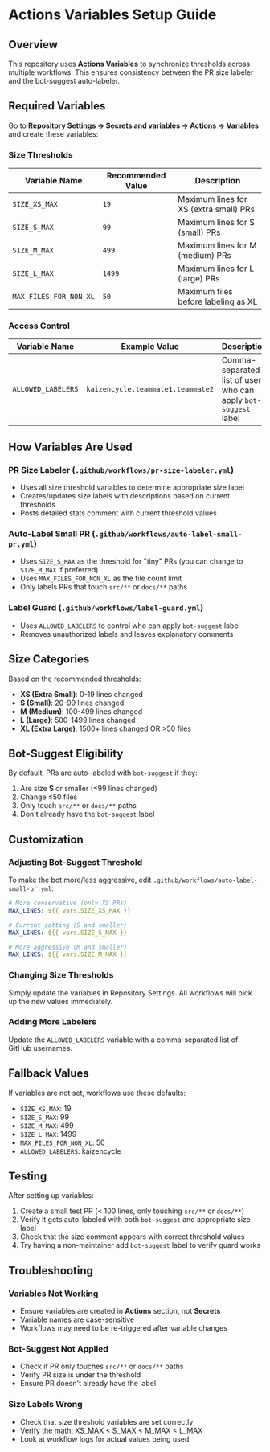 # Actions Variables Setup Guide

## Overview

This repository uses **Actions Variables** to synchronize thresholds across multiple workflows. This ensures consistency between the PR size labeler and the bot-suggest auto-labeler.

## Required Variables

Go to **Repository Settings → Secrets and variables → Actions → Variables** and create these variables:

### Size Thresholds

| Variable Name | Recommended Value | Description |
|---------------|-------------------|-------------|
| `SIZE_XS_MAX` | `19` | Maximum lines for XS (extra small) PRs |
| `SIZE_S_MAX` | `99` | Maximum lines for S (small) PRs |
| `SIZE_M_MAX` | `499` | Maximum lines for M (medium) PRs |
| `SIZE_L_MAX` | `1499` | Maximum lines for L (large) PRs |
| `MAX_FILES_FOR_NON_XL` | `50` | Maximum files before labeling as XL |

### Access Control

| Variable Name | Example Value | Description |
|---------------|---------------|-------------|
| `ALLOWED_LABELERS` | `kaizencycle,teammate1,teammate2` | Comma-separated list of users who can apply `bot-suggest` label |

## How Variables Are Used

### PR Size Labeler (`.github/workflows/pr-size-labeler.yml`)
- Uses all size threshold variables to determine appropriate size label
- Creates/updates size labels with descriptions based on current thresholds
- Posts detailed stats comment with current threshold values

### Auto-Label Small PR (`.github/workflows/auto-label-small-pr.yml`)
- Uses `SIZE_S_MAX` as the threshold for "tiny" PRs (you can change to `SIZE_M_MAX` if preferred)
- Uses `MAX_FILES_FOR_NON_XL` as the file count limit
- Only labels PRs that touch `src/**` or `docs/**` paths

### Label Guard (`.github/workflows/label-guard.yml`)
- Uses `ALLOWED_LABELERS` to control who can apply `bot-suggest` label
- Removes unauthorized labels and leaves explanatory comments

## Size Categories

Based on the recommended thresholds:

- **XS (Extra Small)**: 0-19 lines changed
- **S (Small)**: 20-99 lines changed  
- **M (Medium)**: 100-499 lines changed
- **L (Large)**: 500-1499 lines changed
- **XL (Extra Large)**: 1500+ lines changed OR >50 files

## Bot-Suggest Eligibility

By default, PRs are auto-labeled with `bot-suggest` if they:
1. Are size **S** or smaller (≤99 lines changed)
2. Change ≤50 files
3. Only touch `src/**` or `docs/**` paths
4. Don't already have the `bot-suggest` label

## Customization

### Adjusting Bot-Suggest Threshold

To make the bot more/less aggressive, edit `.github/workflows/auto-label-small-pr.yml`:

```yaml
# More conservative (only XS PRs)
MAX_LINES: ${{ vars.SIZE_XS_MAX }}

# Current setting (S and smaller)
MAX_LINES: ${{ vars.SIZE_S_MAX }}

# More aggressive (M and smaller)  
MAX_LINES: ${{ vars.SIZE_M_MAX }}
```

### Changing Size Thresholds

Simply update the variables in Repository Settings. All workflows will pick up the new values immediately.

### Adding More Labelers

Update the `ALLOWED_LABELERS` variable with a comma-separated list of GitHub usernames.

## Fallback Values

If variables are not set, workflows use these defaults:
- `SIZE_XS_MAX`: 19
- `SIZE_S_MAX`: 99
- `SIZE_M_MAX`: 499
- `SIZE_L_MAX`: 1499
- `MAX_FILES_FOR_NON_XL`: 50
- `ALLOWED_LABELERS`: kaizencycle

## Testing

After setting up variables:

1. Create a small test PR (< 100 lines, only touching `src/**` or `docs/**`)
2. Verify it gets auto-labeled with both `bot-suggest` and appropriate size label
3. Check that the size comment appears with correct threshold values
4. Try having a non-maintainer add `bot-suggest` label to verify guard works

## Troubleshooting

### Variables Not Working
- Ensure variables are created in **Actions** section, not **Secrets**
- Variable names are case-sensitive
- Workflows may need to be re-triggered after variable changes

### Bot-Suggest Not Applied
- Check if PR only touches `src/**` or `docs/**` paths
- Verify PR size is under the threshold
- Ensure PR doesn't already have the label

### Size Labels Wrong
- Check that size threshold variables are set correctly
- Verify the math: XS_MAX < S_MAX < M_MAX < L_MAX
- Look at workflow logs for actual values being used
